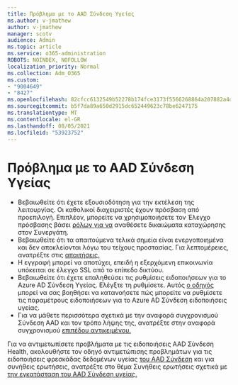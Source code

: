 ```yaml
---
title: Πρόβλημα με το AAD Σύνδεση Υγείας
ms.author: v-jmathew
author: v-jmathew
manager: scotv
audience: Admin
ms.topic: article
ms.service: o365-administration
ROBOTS: NOINDEX, NOFOLLOW
localization_priority: Normal
ms.collection: Adm_O365
ms.custom:
- "9004649"
- "8427"
ms.openlocfilehash: 82cfcc6132549b52278b174fce3173f5566268864a207882a4dd639cb8024ee3
ms.sourcegitcommit: b5f7da89a650d2915dc652449623c78be6247175
ms.translationtype: MT
ms.contentlocale: el-GR
ms.lasthandoff: 08/05/2021
ms.locfileid: "53923752"
---
```

# <a name="problem-with-aad-connect-health"></a>Πρόβλημα με το AAD Σύνδεση Υγείας

- Βεβαιωθείτε ότι έχετε εξουσιοδότηση για την εκτέλεση της λειτουργίας. Οι καθολικοί διαχειριστές έχουν πρόσβαση από προεπιλογή. Επιπλέον, μπορείτε να χρησιμοποιήσετε τον Έλεγχο πρόσβασης βάσει [ρόλων για να](https://docs.microsoft.com/azure/active-directory/connect-health/active-directory-aadconnect-health-operations) αναθέσετε δικαιώματα καταχώρησης στον Συνεργάτη.
- Βεβαιωθείτε ότι τα απαιτούμενα τελικά σημεία είναι ενεργοποιημένα και δεν αποκλείονται λόγω του τείχους προστασίας. Για λεπτομέρειες, ανατρέξτε στις [απαιτήσεις.](https://docs.microsoft.com/azure/active-directory/hybrid/how-to-connect-health-agent-install)
- Η εγγραφή μπορεί να αποτύχει, επειδή η εξερχόμενη επικοινωνία υπόκειται σε έλεγχο SSL από το επίπεδο δικτύου.
- Βεβαιωθείτε ότι έχετε επαληθεύσει τις ρυθμίσεις ειδοποιήσεων για το Azure AD Σύνδεση Υγείας. Ελέγξτε τη ρυθμίσετε. Αυτός [ο οδηγός](https://docs.microsoft.com/azure/active-directory/hybrid/how-to-connect-health-operations) μπορεί να σας βοηθήσει να κατανοήσετε πώς μπορείτε να ρυθμίσετε τις παραμέτρους ειδοποιήσεων για το Azure AD Σύνδεση ειδοποιήσεις υγείας.
- Για να μάθετε περισσότερα σχετικά με την αναφορά συγχρονισμού Σύνδεση AAD και τον τρόπο λήψης της, ανατρέξτε στην αναφορά συγχρονισμού [επιπέδου αντικειμένου.](https://docs.microsoft.com/azure/active-directory/hybrid/how-to-connect-health-sync)

Για να αντιμετωπίσετε προβλήματα με τις ειδοποιήσεις AAD Σύνδεση Health, ακολουθήστε τον οδηγό αντιμετώπισης προβλημάτων για τις ειδοποιήσεις φρεσκάδας δεδομένων υγείας [του AAD Σύνδεση](https://docs.microsoft.com/azure/active-directory/hybrid/how-to-connect-health-data-freshness) και για συνήθεις ερωτήσεις, ανατρέξτε στο θέμα Συνήθεις ερωτήσεις σχετικά με [την εγκατάσταση του AAD Σύνδεση υγείας.](https://docs.microsoft.com/azure/active-directory/hybrid/reference-connect-health-faq)
